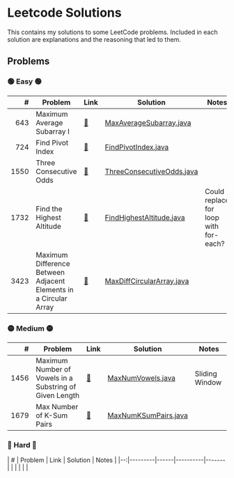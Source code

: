<H1> Leetcode Solutions </H1> 
This contains my solutions to some LeetCode problems. Included in each solution are explanations and the reasoning that led to them. 



<H2> Problems </H2>

<H3> 🟢 Easy 🟢 </H3>

| # | Problem | Link | Solution | Notes |
|--:|---------|------|----------|-------|
| 643 | Maximum Average Subarray I | [🔗](https://leetcode.com/problems/maximum-average-subarray-i/) | [MaxAverageSubarray.java](src/Easy/MaxAverageSubarray_643.java) | |
| 724 | Find Pivot Index | [🔗](https://leetcode.com/problems/find-pivot-index/) | [FindPivotIndex.java](src/Easy/FindPivotIndex_724.java)| |
| 1550 | Three Consecutive Odds | [🔗](https://leetcode.com/problems/three-consecutive-odds/description/) | [ThreeConsecutiveOdds.java](src/Easy/ThreeConsecutiveOdds_1550.java) | |
| 1732 | Find the Highest Altitude |[🔗](https://leetcode.com/problems/find-the-highest-altitude/) | [FindHighestAltitude.java](src/Easy/FindHighestAltitude_1732.java) | Could replace for loop with for-each? |
| 3423 |Maximum Difference Between Adjacent Elements in a Circular Array| [🔗](https://leetcode.com/problems/maximum-difference-between-adjacent-elements-in-a-circular-array/description/) | [MaxDiffCircularArray.java](src/Easy/MaxDiffCircularArray_3423.java) |  |


<H3> 🟡 Medium 🟡 </H3>

| # | Problem | Link | Solution | Notes |
|--:|---------|------|----------|-------|
| 1456 | Maximum Number of Vowels in a Substring of Given Length | [🔗](https://leetcode.com/problems/maximum-number-of-vowels-in-a-substring-of-given-length/description/) | [MaxNumVowels.java](src/Medium/MaxNumVowels_1456.java)| Sliding Window |
| 1679 | Max Number of K-Sum Pairs | [🔗](http://leetcode.com/problems/max-number-of-k-sum-pairs/) | [MaxNumKSumPairs.java](src/Medium/MaxNumKSumPairs_1679.java) | |

<H3> 🔴 Hard 🔴 </H3>
| # | Problem | Link | Solution | Notes |
|--:|---------|------|----------|-------|
| |  | |  |
